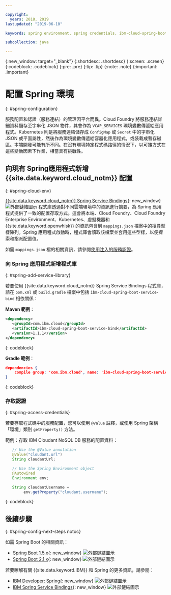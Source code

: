 ```yaml
---

copyright:
  years: 2018, 2019
lastupdated: "2019-06-10"

keywords: spring environment, spring credentials, ibm-cloud-spring-boot-service-bind, service bindings spring, vcap_services spring, access credential spring

subcollection: java

---
```


{:new_window: target="_blank"}
{:shortdesc: .shortdesc}
{:screen: .screen}
{:codeblock: .codeblock}
{:pre: .pre}
{:tip: .tip}
{:note: .note}
{:important: .important}

# 配置 Spring 環境
{: #spring-configuration}

服務配置和認證（服務連結）的管理因平台而異。Cloud Foundry 將服務連結詳細資料儲存至字串化 JSON 物件，其會作為 `VCAP_SERVICES` 環境變數傳遞給應用程式。Kubernetes 則是將服務連結儲存成 `ConfigMap` 或 `Secret` 中的字串化 JSON 或平面屬性，然後作為環境變數傳遞給容器化應用程式，或裝載成暫存磁區。本端開發可能有所不同。在沒有環境特定程式碼路徑的情況下，以可攜方式在這些變動因素下作業，相當具有挑戰性。

## 向現有 Spring應用程式新增 {{site.data.keyword.cloud_notm}} 配置
{: #spring-cloud-env}

[{{site.data.keyword.cloud_notm}} Spring Service Bindings](https://github.com/ibm-developer/ibm-cloud-spring-bind){: new_window} ![外部鏈結圖示](../icons/launch-glyph.svg "外部鏈結圖示") 程式庫透過對不同雲端環境中的資訊進行摘要，為 Spring 應用程式提供了一致的配置存取方式。這會將本端、Cloud Foundry、Cloud Foundry Enterprise Environment、Kubernetes、虛擬機器和 {{site.data.keyword.openwhisk}} 的資訊包含到 `mappings.json` 檔案中的搜尋型樣陣列。Spring 應用程式啟動時，程式庫會讀取該檔案並套用這些型樣，以便探索和指派配置值。

如需 `mappings.json` 檔的相關資訊，請參閱[使用注入的服務認證](/docs/java?topic=cloud-native-configuration#portable-credentials)。

### 向 Spring 應用程式新增程式庫
{: #spring-add-service-library}

若要使用 {{site.data.keyword.cloud_notm}} Spring Service Bindings 程式庫，請在 `pom.xml` 或 `build.gradle` 檔案中包括 `ibm-cloud-spring-boot-service-bind` 相依關係：

**Maven 範例**：

```xml
<dependency>
   <groupId>com.ibm.cloud</groupId>
   <artifactId>ibm-cloud-spring-boot-service-bind</artifactId>
   <version>1.1.1</version>
</dependency>
```
{: codeblock}

**Gradle 範例**：

```json
dependencies {
    compile group: 'com.ibm.cloud', name: 'ibm-cloud-spring-boot-service-bind', version: '1.1.1'
}
```
{: codeblock}

### 存取認證
{: #spring-access-credentials}

若要存取程式碼中的服務配置，您可以使用 `@Value` 註釋，或使用 Spring 架構「環境」類別 `getProperty()` 方法。

範例：存取 IBM Cloudant NoSQL DB 服務的配置資料：

```java
   // Use the @Value annotation 
   @Value("cloudant.url")
   String cloudantUrl;

   // Use the Spring Environment object 
   @Autowired
   Environment env; 

   String cloudantUsername = 
        env.getProperty("cloudant.username");
```
{: codeblock}

## 後續步驟
{: #spring-config-next-steps notoc}

如需 Spring Boot 的相關資訊：

* [Spring Boot 1.5.x](https://docs.spring.io/spring-boot/docs/1.5.x/reference/html/){: new_window} ![外部鏈結圖示](../icons/launch-glyph.svg "外部鏈結圖示")
* [Spring Boot 2.1.x](https://docs.spring.io/spring-boot/docs/2.1.x/reference/html/){: new_window} ![外部鏈結圖示](../icons/launch-glyph.svg "外部鏈結圖示")

若要瞭解有關 {{site.data.keyword.IBM}} 和 Spring 的更多資訊，請參閱：

* [IBM Developer: Spring](https://developer.ibm.com/technologies/spring/){: new_window} ![外部鏈結圖示](../icons/launch-glyph.svg "外部鏈結圖示")
* [IBM Spring Service Bindings](https://github.com/ibm-developer/ibm-cloud-spring-bind){: new_window} ![外部鏈結圖示](../icons/launch-glyph.svg "外部鏈結圖示")
